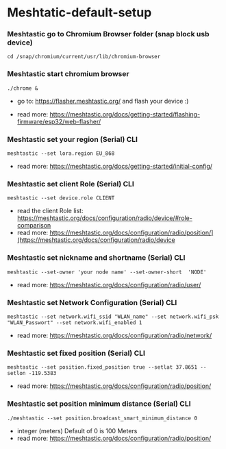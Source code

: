 # Meshtatic-default-setup

### Meshtastic go to Chromium Browser folder (snap block usb device)
```shell
cd /snap/chromium/current/usr/lib/chromium-browser
```
### Meshtastic start chromium browser
```shell
./chrome &
```
-   go to: https://flasher.meshtastic.org/ and flash your device :)
  
-   read more: https://meshtastic.org/docs/getting-started/flashing-firmware/esp32/web-flasher/

### Meshtastic set your region (Serial) CLI
```shell
meshtastic --set lora.region EU_868
```
-   read more: https://meshtastic.org/docs/getting-started/initial-config/

### Meshtastic set client Role (Serial) CLI

```shell
meshtastic --set device.role CLIENT
```

-   read the client Role list: https://meshtastic.org/docs/configuration/radio/device/#role-comparison
-   read more: https://meshtastic.org/docs/configuration/radio/position/](https://meshtastic.org/docs/configuration/radio/device

### Meshtastic set nickname and shortname (Serial) CLI
```shell
meshtastic --set-owner 'your node name' --set-owner-short  'NODE'
```
-   read more: https://meshtastic.org/docs/configuration/radio/user/

### Meshtastic set Network Configuration (Serial) CLI
```shell
meshtastic --set network.wifi_ssid "WLAN_name" --set network.wifi_psk "WLAN_Passwort" --set network.wifi_enabled 1
```
-   read more: https://meshtastic.org/docs/configuration/radio/network/


### Meshtastic set fixed position (Serial) CLI
```shell
meshtastic --set position.fixed_position true --setlat 37.8651 --setlon -119.5383
```
-   read more: https://meshtastic.org/docs/configuration/radio/position/


### Meshtastic set position minimum distance (Serial) CLI
```shell
./meshtastic --set position.broadcast_smart_minimum_distance 0
```
-   integer (meters) Default of 0 is 100 Meters 
-   read more: https://meshtastic.org/docs/configuration/radio/position/
